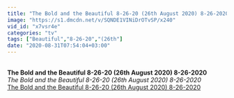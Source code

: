 ```yaml
---
title: "The Bold and the Beautiful 8-26-20 (26th August 2020) 8-26-2020"
image: "https://s1.dmcdn.net/v/SQNDE1VINiDrOTvSP/x240"
vid_id: "x7vsr4e"
categories: "tv"
tags: ["Beautiful","8-26-20","(26th"]
date: "2020-08-31T07:54:04+03:00"
---
```

<br><b>The Bold and the Beautiful 8-26-20 (26th August 2020) 8-26-2020</b><br> <i>The Bold and the Beautiful 8-26-20 (26th August 2020) 8-26-2020</i><br> <u>The Bold and the Beautiful 8-26-20 (26th August 2020) 8-26-2020</u>
